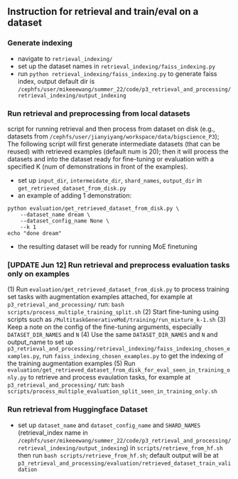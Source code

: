 ## Instruction for retrieval and train/eval on a dataset

### Generate indexing
- navigate to `retrieval_indexing/`
- set up the dataset names in `retrieval_indexing/faiss_indexing.py`
- run `python retrieval_indexing/faiss_indexing.py` to generate faiss index, output default dir is `/cephfs/user/mikeeewang/summer_22/code/p3_retrieval_and_processing/retrieval_indexing/output_indexing`

### Run retrieval and preprocessing from local datasets
script for running retrieval and then process from dataset on disk (e.g., datasets from `/cephfs/user/jianyiyang/workspace/data/bigscience_P3`);
The following script will first generate intermediate datasets (that can be reused) with retrieved examples (default num is 20); then it will process the datasets and into the dataset ready for fine-tuning or evaluation with a specified K (num of demonstrations in front of the examples).

- set up `input_dir`, `intermeidate_dir`, `shard_names`, `output_dir` in `get_retrieved_dataset_from_disk.py`
- an example of adding 1 demonstration: 
```
python evaluation/get_retrieved_dataset_from_disk.py \
    --dataset_name dream \
    --dataset_config_name None \
    --k 1
echo "done dream"
```
- the resulting dataset will be ready for running MoE finetuning

### [UPDATE Jun 12] Run retrieval and preprocess evaluation tasks only on examples
(1) Run `evaluation/get_retrieved_dataset_from_disk.py` to process training set tasks with augmentation examples attached, for example at `p3_retrieval_and_processing/` run: `bash scripts/process_multiple_training_split.sh`
(2) Start fine-tuning using scripts such as `/MultitaskGenerativeMoE/training/run_mixture_k-1.sh`
(3) Keep a note on the config of the fine-tuning arguments, especially `DATASET_DIR_NAMES` and `N`
(4) Use the same `DATASET_DIR_NAMES` and `N` and output_name to set up `p3_retrieval_and_processing/retrieval_indexing/faiss_indexing_chosen_examples.py`, run `faiss_indexing_chosen_examples.py` to get the indexing of the training augmentation examples
(5) Run `evaluation/get_retrieved_dataset_from_disk_for_eval_seen_in_training_only.py` to retrieve and process evaulation tasks, for example at `p3_retrieval_and_processing/` run: `bash scripts/process_multiple_evaluation_split_seen_in_training_only.sh`



### Run retrieval from Huggingface Dataset
- set up `dataset_name` and `dataset_config_name` and `SHARD_NAMES` (retrieval_index name in `/cephfs/user/mikeeewang/summer_22/code/p3_retrieval_and_processing/retrieval_indexing/output_indexing`) in `scripts/retrieve_from_hf.sh` then run `bash scripts/retrieve_from_hf.sh`; default output will be at `p3_retrieval_and_processing/evaluation/retrieved_dataset_train_validation`




<!-- ### If Run Evaluation:
- set up arguments and run one of `eval*.sh` in `scripts`, dataset_name, dataset_config_name and shard_name should be same as the "run retrieval" step;

### If Run Finetuning:
- navigate to `p3_retrieval_and_processing`
- set up and run `bash scripts/process_multiple.sh`
- the default output root will be `/cephfs/user/mikeeewang/summer_22/workspace/data/p3_finetuning/with_retrieval`
- then set up the arguments in `MultitaskGenerativeMoE/training/run.sh`, especially `INPUT_DATASETS` should be the same as previously outputed one in `/cephfs/user/mikeeewang/summer_22/workspace/data/p3_finetuning/with_retrieval`
- navigate to `MultitaskGenerativeMoE/training` then run `bash run.sh` -->



<!-- 
### set up the valid template names
- navigate to `p3_retrieval_and_processing/`
- run `evaluation/template_list.py --dataset_name <super_glue> --dataset_config_name <wic>` to get the list of tempalte names; consult [spread_sheet](https://docs.google.com/spreadsheets/d/1iKTeefiznOZ0ZU_gXNcc6EiliIEoY19N6wAVaG3VzGs/edit#gid=25382061) to delete the ones that is NOT origianl task; add the item in the varible `template_list` in `template_list.py` -->